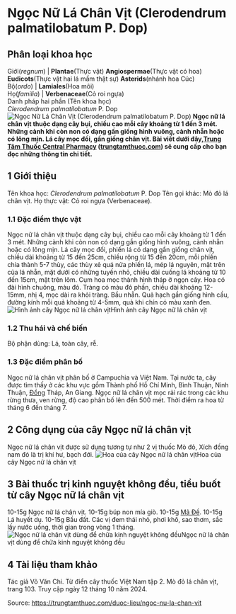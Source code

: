 # Ngọc Nữ Lá Chân Vịt (Clerodendrum palmatilobatum P. Dop)

Phân loại khoa học  
---  
Giới(_regnum_) |  **Plantae**(Thực vật) **Angiospermae**(Thực vật có hoa) **Eudicots**(Thực vật hai lá mầm thật sự) **Asterids**(nhánh hoa Cúc)  
Bộ(_ordo_) | **Lamiales**(Hoa môi)  
Họ(_familia_) | **Verbenaceae**(Cỏ roi ngựa)  
Danh pháp hai phần (Tên khoa học)  
_Clerodendrum palmatilobatum_ P. Dop  
![Ngọc Nữ Lá Chân Vịt \(Clerodendrum palmatilobatum P. Dop\)](https://trungtamthuoc.com/images/others/ngoc-nu-la-chan-vit-7648.jpg)
**Ngọc nữ lá chân vịt thuộc dạng cây bụi, chiều cao mỗi cây khoảng từ 1 đến 3 mét. Những cành khi còn non có dạng gần giống hình vuông, cành nhẵn hoặc có lông mịn. Lá cây mọc đối, gần giống chân vịt. Bài viết dưới đây,[Trung Tâm Thuốc Central Pharmacy](https://trungtamthuoc.com/ "Trung Tâm Thuốc Central Pharmacy") ([trungtamthuoc.com](https://trungtamthuoc.com/ "trungtamthuoc.com")) sẽ cung cấp cho bạn đọc những thông tin chi tiết.**
##  1 Giới thiệu
Tên khoa học: _Clerodendrum palmatilobatum_ P. Dop
Tên gọi khác: Mò đỏ lá chân vịt.
Họ thực vật: Cỏ roi ngựa (Verbenaceae).
### 1.1 Đặc điểm thực vật
Ngọc nữ lá chân vịt thuộc dạng cây bụi, chiều cao mỗi cây khoảng từ 1 đến 3 mét. Những cành khi còn non có dạng gần giống hình vuông, cành nhẵn hoặc có lông mịn.
Lá cây mọc đối, phiến lá có dạng gần giống chân vịt, chiều dài khoảng từ 15 đến 25cm, chiều rộng từ 15 đến 20cm, mỗi phiến chia thành 5-7 thùy, các thùy xẻ quá nửa phiến lá, mép lá nguyên, mặt trên của lá nhẵn, mặt dưới có những tuyến nhỏ, chiều dài cuống lá khoảng từ 10 đến 15cm, mặt trên lõm.
Cụm hoa mọc thành hình tháp ở ngọn cây. Hoa có đài hình chuông, màu đỏ. Tràng có màu đỏ phấn, chiều dài khoảng 12-15mm, nhị 4, mọc dài ra khỏi tràng. Bầu nhẵn.
Quả hạch gần giống hình cầu, đường kính mỗi quả khoảng từ 4-5mm, quả khi chín có màu xanh đen.
![Hình ảnh cây Ngọc nữ lá chân vịt](https://trungtamthuoc.com/images/item/ngoc-nu-la-chan-vit-0.jpg)Hình ảnh cây Ngọc nữ lá chân vịt
### 1.2 Thu hái và chế biến
Bộ phận dùng: Lá, toàn cây, rễ.
### 1.3 Đặc điểm phân bố
Ngọc nữ lá chân vịt phân bố ở Campuchia và Việt Nam. Tại nước ta, cây được tìm thấy ở các khu vực gồm Thành phố Hồ Chí Minh, Bình Thuận, Ninh Thuận, [Đồng](https://trungtamthuoc.com/hoat-chat/dong "Đồng") Tháp, An Giang.
Ngọc nữ lá chân vịt mọc rải rác trong các khu rừng thưa, ven rừng, độ cao phân bố lên đến 500 mét.
Thời điểm ra hoa từ tháng 6 đến tháng 7.
##  2 Công dụng của cây Ngọc nữ lá chân vịt
Ngọc nữ lá chân vịt được sử dụng tương tự như 2 vị thuốc Mò đỏ, Xích đồng nam đó là trị khí hư, bạch đới.
![Hoa của cây Ngọc nữ lá chân vịt](https://trungtamthuoc.com/images/item/ngoc-nu-la-chan-vit-1.jpg)Hoa của cây Ngọc nữ lá chân vịt
##  3 Bài thuốc trị kinh nguyệt không đều, tiểu buốt từ cây Ngọc nữ lá chân vịt
10-15g Ngọc nữ lá chân vịt.
10-15g búp non mía giò.
10-15g [Mã Đề](https://trungtamthuoc.com/hoat-chat/ma-de "Mã Đề").
10-15g Lá huyết dụ.
10-15g Bầu đất.
Các vị đem thái nhỏ, phơi khô, sao thơm, sắc lấy nước uống, thời gian trong vòng 1 tháng.
![Ngọc nữ lá chân vịt dùng để chữa kinh nguyệt không đều](https://trungtamthuoc.com/images/item/ngoc-nu-la-chan-vit-2.jpg)Ngọc nữ lá chân vịt dùng để chữa kinh nguyệt không đều
##  4 Tài liệu tham khảo
Tác giả Võ Văn Chi. Từ điển cây thuốc Việt Nam tập 2. Mò đỏ lá chân vịt, trang 103. Truy cập ngày 12 tháng 10 năm 2024.


Source: https://trungtamthuoc.com/duoc-lieu/ngoc-nu-la-chan-vit